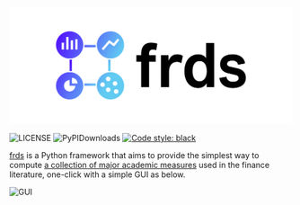 <!-- # FRDS - Financial Research Data Services -->
![logo](/images/frds_logo.png)

![LICENSE](https://img.shields.io/github/license/mgao6767/frds?color=blue) 
![PyPIDownloads](https://img.shields.io/pypi/dm/frds)
[![Code style: black](https://img.shields.io/badge/code%20style-black-000000.svg)](https://github.com/psf/black)


[frds](https://github.com/mgao6767/frds/) is a Python framework that aims to 
provide the simplest way to compute [a collection of major academic measures](/measures) used in the finance literature, one-click with a simple GUI as below.

![GUI](https://github.com/mgao6767/frds/raw/master/images/frds_demo.gif)

